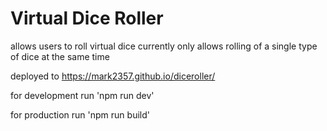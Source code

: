 # Virtual Dice Roller

allows users to roll virtual dice
currently only allows rolling of a single type of dice at the same time

deployed to https://mark2357.github.io/diceroller/



for development run 'npm run dev'

for production run 'npm run build'